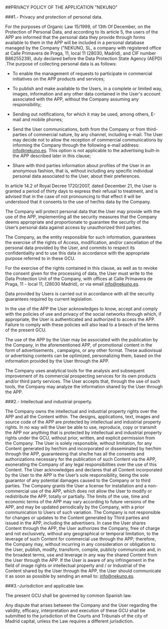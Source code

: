 ##PRIVACY POLICY OF THE APPLICATION "NEKUNO"

###1.- Privacy and protection of personal data. 

For the purposes of Organic Law 15/1999, of 13th Of December, on the Protection of Personal Data, and according to its article 5, the users of the APP are informed that the personal data they provide through forms available to them in the APP will be included in a personal database managed by the Company ("NEKUNO, SL, a company with registered office at Calle Primavera de Praga, 11, local 11 (28030, Madrid), and CIF number B86255239), duly declared before the Data Protection State Agency (AEPD) .The purpose of collecting personal data is as follows: 

- To enable the management of requests to participate in commercial initiatives on the  APP products and services; 

- To publish and make available to the Users, in a complete or limited way, images, information and any other data contained in the User's account associated with the APP, without the Company assuming any responsibility; 

- Sending out notifications, for which it may be used, among others, E-mail and mobile phones; 

- Send the User communications, both from the Company or from third-parties of  commercial nature, by any channel, including e-mail. The User may decide not to allow the reception of commercial communications by informing the Company through the following e-mail address: info@nekuno.es. This option is not applicable to the advertising built-in the APP described later in this clause; 

- Share with third parties information about profiles of the User in an anonymous fashion, that is, without including any specific individual personal data associated to the User, about their preferences. 

In article 14.2 of Royal Decree 1720/2007, dated December 21, the User is granted a period of thirty days to express their refusal to treatment, and is advised that in the case of not pronouncing to that effect it will be understood that it consents to the use of her/his data by the Company.

The Company will protect personal data that the User may provide with the use of the APP, implementing all the security measures that the Company deems appropriate and proportionate to guarantee the security of the User’s personal data against access by unauthorized third parties.

The Company, as the entity responsible for such information, guarantees the exercise of the rights of Access, modification, and/or cancellation of the personal data provided by the User, and commits to respect its confidentiality and to use this data in accordance with the appropriate purpose referred to in these GCU. 

For the exercise of the rights contained in this clause, as well as to revoke the consent given for the processing of data, the User must write to the Data Protection Unit of the Company, with offices at Calle Primavera de Praga, 11 - local 11, (28030 Madrid), or via email info@nekuno.es.

Data provided by Users is carried out in accordance with all the security guarantees required by current legislation.
 
In the use of the APP the User acknowledges to know, accept and comply with the policies of use and privacy of the social networks through which, if appropriate, the User is authenticated and authorized to access the APP. Failure to comply with these policies will also lead to a breach of the terms of the present GCU.

The use of the APP by the User may be associated with the publication by the Company, in the aforementioned APP, of promotional content in the form of advertisements , campaigns, or any other format. These audiovisual or advertising contents can be optimized, personalizing them, based on the information provided by the User through the APP. 

The Company uses analytical tools for the analysis and subsequent improvement of its commercial prospecting services for its own products and/or third party services. The User accepts that, through the use of such tools, the Company may analyze the information shared by the User through the APP.


###2.- Intellectual and industrial property. 

The Company owns the intellectual and industrial property rights over the APP and all the Content within. The designs, applications, text, images and source code of the APP are protected by intellectual and industrial property rights. In no way will the User be able to use, reproduce, copy or transmit the APP nor anything that is protected by intellectual and industrial property rights under the GCU, without prior, written, and explicit permission from the Company. The User is solely responsible, without limitation, for any Content generated by her/him and incorporated or disseminated by her/him through the APP, guaranteeing that she/he has all the consents and authorizations necessary for the publication of such Content via the APP, exonerating the Company of any legal responsibilities over the use of this Content. The User acknowledges and declares that all Content incorporated by the User to the APP is the User’s sole responsibility, being the sole guarantor of any potential damages caused to the Company or to third parties. The Company grants the User a license for installation and a non-commercial use of the APP, which does not allow the User to modify or redistribute the APP, totally or partially. The limits of the use, time and economic terms of the APP may vary according to future versions of the APP, and may be updated periodically by the Company, with a prior communication to Users of such variation. The Company is not responsible for changes or updates to the Content generated by Third parties and issued in the APP, including the advertisers. In case the User shares Content through the APP, the User authorizes the Company, free of charge and not exclusively, without any geographical or temporal limitation, to the leverage of such Content for commercial use through the APP; therefore, the Company may, without incurring in  any consideration or obligation to the User, publish, modify, transform, compile, publicly communicate and, in the broadest terms, use and leverage in any way the shared Content from the User through the APP. If the User is aware of any infringement in the field of image rights or intellectual property and / or Industrial of the Content shared by the User through the APP, the User should communicate it as soon as possible by sending an email to: info@nekuno.es.


###3.-Jurisdiction and applicable law. 

The present GCU shall be governed by common Spanish law. 

Any dispute that arises between the Company and the User regarding the validity, efficacy, interpretation and execution of these GCU shall be submitted to the jurisdiction of the Courts and Tribunals of the city of Madrid capital, unless the Law requires a different jurisdiction.
